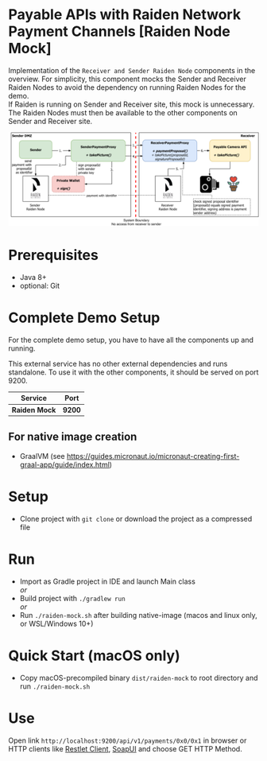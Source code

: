# Payable APIs with Raiden Network Payment Channels [Raiden Node Mock]

Implementation of the `Receiver and Sender Raiden Node` components in the overview. For simplicity, this component mocks the Sender and Receiver Raiden Nodes to avoid the dependency on running Raiden Nodes for the demo.  
If Raiden is running on Sender and Receiver site, this mock is unnecessary. The Raiden Nodes must then be available to the other components on Sender and Receiver site.

![Integration overview](docs/img/paidAPI.png)

# Prerequisites

* Java 8+
* optional: Git

# Complete Demo Setup

For the complete demo setup, you have to have all the components up and running.

This external service has no other external dependencies and runs standalone. To use it with the other components, it should be served on port 9200.

| Service | Port |
| --- | --- |
| **Raiden Mock** | **9200** |

## For native image creation

* GraalVM (see https://guides.micronaut.io/micronaut-creating-first-graal-app/guide/index.html)

# Setup

* Clone project with `git clone` or download the project as a compressed file

# Run

* Import as Gradle project in IDE and launch Main class   
*or*   
* Build project with `./gradlew run`  
*or*
* Run `./raiden-mock.sh` after building native-image (macos and linux only, or WSL/Windows 10+)

# Quick Start (macOS only)
                                                                              
* Copy macOS-precompiled binary `dist/raiden-mock` to root directory and run `./raiden-mock.sh`

# Use

Open link `http://localhost:9200/api/v1/payments/0x0/0x1` in browser or HTTP clients like [Restlet Client](https://restlet.com/modules/client/), [SoapUI](https://www.soapui.org/) and choose GET HTTP Method.